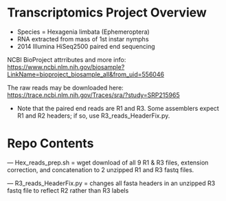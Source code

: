 # Transcriptomics Project Overview
- Species = Hexagenia limbata (Ephemeroptera)
- RNA extracted from mass of 1st instar nymphs 
- 2014 Illumina HiSeq2500 paired end sequencing 

NCBI BioProject attrributes and more info: https://www.ncbi.nlm.nih.gov/biosample?LinkName=bioproject_biosample_all&from_uid=556046

The raw reads may be downloaded here: https://trace.ncbi.nlm.nih.gov/Traces/sra/?study=SRP215965
  - Note that the paired end reads are R1 and R3. Some assemblers expect R1 and R2 headers; if so, use R3_reads_HeaderFix.py. 

# Repo Contents
— Hex_reads_prep.sh = wget download of all 9 R1 & R3 files, extension correction, and concatenation to 2 unzipped R1 and R3 fastq files.
  
— R3_reads_HeaderFix.py = changes all fasta headers in an unzipped R3 fastq file to reflect R2 rather than R3 labels
